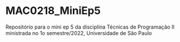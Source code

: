 # MAC0218_MiniEp5
Repositório para o mini ep 5 da disciplina Técnicas de Programação II ministrada no 1o semestre/2022, Universidade de São Paulo
